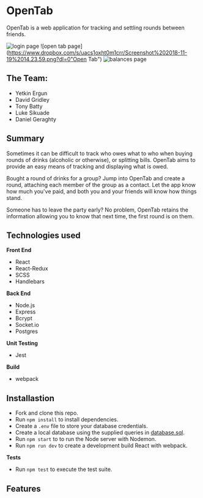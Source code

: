# **OpenTab**

OpenTab is a web application for tracking and settling rounds between friends.

![login page](https://www.dropbox.com/s/y6kkud54r0wlv37/Screenshot%202018-11-19%2014.22.53.png?dl=0 "Login")
![open tab page](https://www.dropbox.com/s/uacs1oxht0m1crr/Screenshot%202018-11-19%2014.23.59.png?dl=0"Open Tab")
![balances page](https://www.dropbox.com/s/x6bc3frzoiej7gj/Screenshot%202018-11-19%2014.25.12.png?dl=0 "Balances")

## The Team:

- Yetkin Ergun
- David Gridley
- Tony Batty
- Luke Sikuade
- Daniel Geraghty

## Summary

Sometimes it can be difficult to track who owes what to who when buying rounds of drinks (alcoholic or otherwise), or splitting bills. OpenTab aims to provide an easy means of tracking and displaying what is owed.

Bought a round of drinks for a group? Jump into OpenTab and create a round, attaching each member of the group as a contact. Let the app know how much you've paid, and both you and your friends will know how things stand.

Someone has to leave the party early? No problem, OpenTab retains the information allowing you to know that next time, the first round is on them.

## Technologies used

**Front End**

- React
- React-Redux
- SCSS
- Handlebars

**Back End**

- Node.js
- Express
- Bcrypt
- Socket.io
- Postgres

**Unit Testing**

- Jest

**Build**

- webpack

## Installastion

- Fork and clone this repo.
- Run `npm install` to install dependencies.
- Create a `.env` file to store your database credentials.
- Create a local database using the supplied queries in [database.sql](database.sql).
- Run `npm start` to to run the Node server with Nodemon.
- Run `npm run dev` to create a development build React with webpack.

**Tests**

- Run `npm test` to execute the test suite.

## Features
